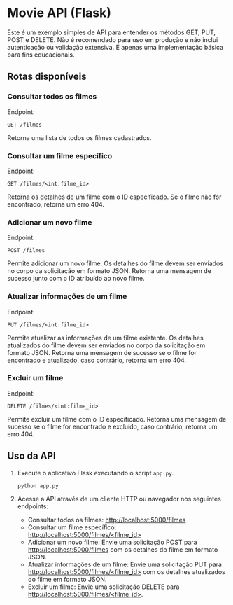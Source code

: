 # Movie API (Flask)

Este é um exemplo simples de API para entender os métodos GET, PUT, POST e DELETE. Não é recomendado para uso em produção e não inclui autenticação ou validação extensiva. É apenas uma implementação básica para fins educacionais.

## Rotas disponíveis

### Consultar todos os filmes

Endpoint:
```
GET /filmes
```
Retorna uma lista de todos os filmes cadastrados.

### Consultar um filme específico

Endpoint:
```
GET /filmes/<int:filme_id>
```
Retorna os detalhes de um filme com o ID especificado. Se o filme não for encontrado, retorna um erro 404.

### Adicionar um novo filme

Endpoint:
```
POST /filmes
```
Permite adicionar um novo filme. Os detalhes do filme devem ser enviados no corpo da solicitação em formato JSON. Retorna uma mensagem de sucesso junto com o ID atribuído ao novo filme.

### Atualizar informações de um filme

Endpoint:
```
PUT /filmes/<int:filme_id>
```
Permite atualizar as informações de um filme existente. Os detalhes atualizados do filme devem ser enviados no corpo da solicitação em formato JSON. Retorna uma mensagem de sucesso se o filme for encontrado e atualizado, caso contrário, retorna um erro 404.

### Excluir um filme

Endpoint:
```
DELETE /filmes/<int:filme_id>
```
Permite excluir um filme com o ID especificado. Retorna uma mensagem de sucesso se o filme for encontrado e excluído, caso contrário, retorna um erro 404.

## Uso da API

1. Execute o aplicativo Flask executando o script `app.py`.
   ```
   python app.py
   ```

2. Acesse a API através de um cliente HTTP ou navegador nos seguintes endpoints:

   - Consultar todos os filmes: [http://localhost:5000/filmes](http://localhost:5000/filmes)
   - Consultar um filme específico: [http://localhost:5000/filmes/<filme_id>](http://localhost:5000/filmes/<filme_id>)
   - Adicionar um novo filme: Envie uma solicitação POST para [http://localhost:5000/filmes](http://localhost:5000/filmes) com os detalhes do filme em formato JSON.
   - Atualizar informações de um filme: Envie uma solicitação PUT para [http://localhost:5000/filmes/<filme_id>](http://localhost:5000/filmes/<filme_id>) com os detalhes atualizados do filme em formato JSON.
   - Excluir um filme: Envie uma solicitação DELETE para [http://localhost:5000/filmes/<filme_id>](http://localhost:5000/filmes/<filme_id>).



